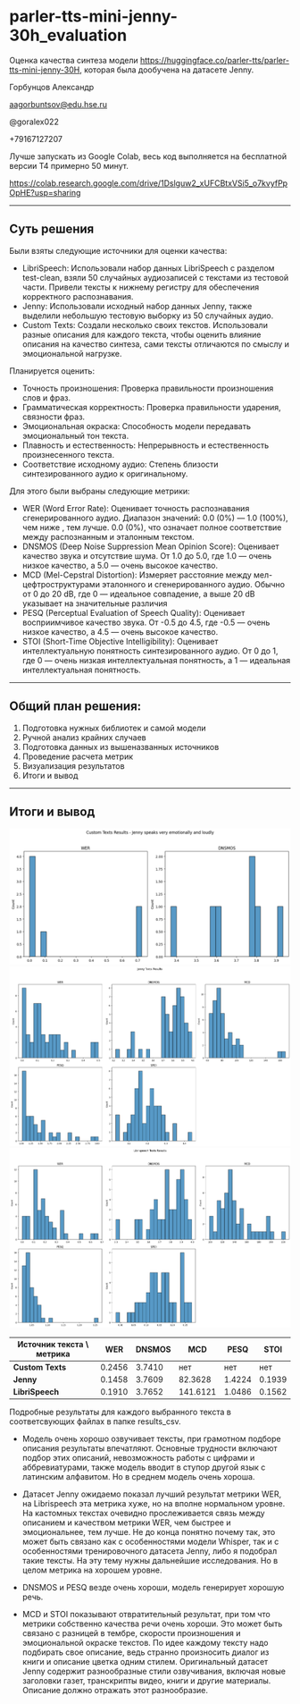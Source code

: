 # parler-tts-mini-jenny-30h_evaluation
Оценка качества синтеза модели https://huggingface.co/parler-tts/parler-tts-mini-jenny-30H, которая была дообучена на датасете Jenny. 

Горбунцов Александр

aagorbuntsov@edu.hse.ru

@goralex022

+79167127207

Лучше запускать из Google Colab, весь код выполняется на бесплатной версии T4 примерно 50 минут.

https://colab.research.google.com/drive/1Dslguw2_xUFCBtxVSi5_o7kvyfPpOpHE?usp=sharing

--- 

## Суть решения
Были взяты следующие источники для оценки качества:
* LibriSpeech:
Использовали набор данных LibriSpeech с разделом test-clean, взяли 50 случайных аудиозаписей с текстами из тестовой части. Привели тексты к нижнему регистру для обеспечения корректного распознавания.
* Jenny:
Использовали исходный набор данных Jenny, также выделили небольшую тестовую выборку из 50 случайных аудио.
* Custom Texts:
Создали несколько своих текстов. Использовали разные описания для каждого текста, чтобы оценить влияние описания на качество синтеза, сами тексты отличаются по смыслу и эмоциональной нагрузке.

Планируется оценить:
* Точность произношения: Проверка правильности произношения слов и фраз.
* Грамматическая корректность: Проверка правильности ударения, связности фраз.
* Эмоциональная окраска: Способность модели передавать эмоциональный тон текста.
* Плавность и естественность: Непрерывность и естественность произнесенного текста.
* Соответствие исходному аудио: Степень близости синтезированного аудио к оригинальному.

Для этого были выбраны следующие метрики:
* WER (Word Error Rate): Оценивает точность распознавания сгенерированного аудио. Диапазон значений: 0.0 (0%) — 1.0 (100%), чем ниже , тем лучше. 0.0 (0%), что означает полное соответствие между распознанным и эталонным текстом.
* DNSMOS (Deep Noise Suppression Mean Opinion Score): Оценивает качество звука и отсутствие шума. От 1.0 до 5.0, где 1.0 — очень низкое качество, а 5.0 — очень высокое качество.
* MCD (Mel-Cepstral Distortion): Измеряет расстояние между мел-цефтроструктурами эталонного и сгенерированного аудио. Обычно от 0 до 20 dB, где 0 — идеальное совпадение, а выше 20 dB указывает на значительные различия
* PESQ (Perceptual Evaluation of Speech Quality): Оценивает восприимчивое качество звука. От -0.5 до 4.5, где -0.5 — очень низкое качество, а 4.5 — очень высокое качество.
* STOI (Short-Time Objective Intelligibility): Оценивает интеллектуальную понятность синтезированного аудио. От 0 до 1, где 0 — очень низкая интеллектуальная понятность, а 1 — идеальная интеллектуальная понятность.

---

## Общий план решения:
1. Подготовка нужных библиотек и самой модели
2. Ручной анализ крайних случаев
3. Подготовка данных из вышеназванных источников
4. Проведение расчета метрик
5. Визуализация результатов
6. Итоги и вывод

---

## Итоги и вывод

![image](./img/custom_desc.png)
![image](./img/jenny.png)
![image](./img/librispeech.png)

| Источник текста \ метрика   | WER      | DNSMOS   | MCD      | PESQ     | STOI     |
|-----------------------------|----------|----------|----------|----------|----------|
| **Custom Texts**            | 0.2456   | 3.7410   | нет      | нет      | нет      |
| **Jenny**                   | 0.1458   | 3.7609   | 82.3628  | 1.4224   | 0.1939   |
| **LibriSpeech**             | 0.1910   | 3.7652   | 141.6121 | 1.0486   | 0.1562   |

Подробные результаты для каждого выбранного текста в соответсвующих файлах в папке results_csv.

- Модель очень хорошо озвучивает тексты, при грамотном подборе описания результаты впечатляют. Основные трудности включают подбор этих описаний, невозможность работы с цифрами и аббревиатурами, также модель вводит в ступор другой язык с латинским алфавитом. Но в среднем модель очень хороша.

- Датасет Jenny ожидаемо показал лучший результат метрики WER, на Librispeech эта метрика хуже, но на вполне нормальном уровне. На кастомных текстах очевидно прослеживается связь между описанием и качеством метрики WER, чем быстрее и эмоциональнее, тем лучше. Не до конца понятно почему так, это может быть связано как с особенностями модели Whisper, так и с особенностями тренировочного датасета Jenny, либо я подобрал такие тексты. На эту тему нужны дальнейшие исследования. Но в целом метрика на хорошем уровне.

- DNSMOS и PESQ везде очень хороши, модель генерирует хорошую речь.

- MCD и STOI показывают отвратительный результат, при том что метрики собственно качества речи очень хороши. Это может быть связано с разницей в тембре, скорости произношения и эмоциональной окраске текстов. По идее каждому тексту надо подбирать свое описание, ведь странно произносить диалог из книги и описание цветка одним стилем. Оригинальный датасет Jenny содержит разнообразные стили озвучивания, включая новые заголовки газет, транскрипты видео, книги и другие материалы. Описание должно отражать этот разнообразие.
